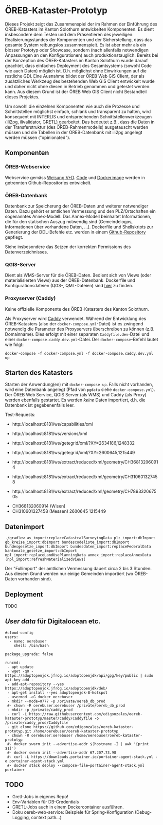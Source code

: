 # ÖREB-Kataster-Prototyp
Dieses Projekt zeigt das Zusammenspiel der im Rahmen der Einführung des ÖREB-Katasters im Kanton Solothurn entwickelten Komponenten. Es dient insbesondere dem Testen und dem Präsentieren des jeweiligen Realisierungsstandes der Komponenten und der Sicherstellung, dass das gesamte System reibungslos zusammenspielt. Es ist aber mehr als ein blosser Prototyp oder Showcase, sondern (nach allenfalls notwendigen Anpassungen an den Konfigurationen) auch produktionstauglich. Bereits bei der Konzeption des ÖREB-Katasters im Kanton Solothurn wurde darauf geachtet, dass einfaches Deployment des Gesamtsystems (sowohl Code wie auch Daten) möglich ist. D.h. möglichst ohne Einwirkungen auf die restliche GDI. Eine Ausnahme bildet der ÖREB Web GIS Client, der als zusätzliches Werkzeug des bestehenden Web GIS Client entwickelt wurde und daher nicht ohne diesen in Betrieb genommen und getestet werden kann. Aus diesem Grund ist der ÖREB Web GIS Client nicht Bestandteil dieses Projektes. 

Um sowohl die einzelnen Komponenten wie auch die Prozesse und Schnittstellen möglichst einfach, schlank und transparent zu halten, wird konsequent mit INTERLIS und entsprechenden Schnittstellenwerkzeugen (ili2pg, ilivalidator, GRETL) gearbeitet. Das bedeutet z.B., dass die Daten in der Transferstruktur (des ÖREB-Rahmenmodells) ausgetauscht werden müssen und die Tabellen in der ÖREB-Datenbank mit ili2pg angelegt werden müssen ("opinionated").

## Komponenten
### ÖREB-Webservice
Webservice gemäss [Weisung V+D](https://www.cadastre.ch/content/cadastre-internet/de/manual-oereb/publication/instruction.download/cadastre-internet/de/documents/oereb-weisungen/OEREB-XML-Aufruf_de.pdf). [Code](https://github.com/claeis/oereb-web-service) und [Dockerimage](https://github.com/sogis/oereb-web-service-docker) werden in getrennten Github-Repositories entwickelt. 

### ÖREB-Datenbank
Datenbank zur Speicherung der ÖREB-Daten und weiterer notwendiger Daten. Dazu gehört er amtlichen Vermessung und den PLZ/Ortschaften ein sogenanntes Annex-Modell. Das Annex-Modell beinhaltet Informationen, die für den statischen Auszug notwendig sind (Gemeindelogos, Informationen über vorhandene Daten, ...). Dockerfile und Shellskripts zur Generierung der DDL-Befehle etc. werden in einem [Github-Repository](https://github.com/sogis/oereb-db) gepflegt.

Siehe insbesondere das Setzen der korrekten Permissions des Datenverzeichnisses.

### QGIS-Server
Dient als WMS-Server für die ÖREB-Daten. Bedient sich von Views (oder materialisierten Views) aus der ÖREB-Datenbank. Dockerfile und Konfigurationsdateien (QGS-, QML-Dateien) sind [hier](https://github.com/sogis/oereb-wms) zu finden.

### Proxyserver (Caddy)
Keine offizielle Komponente des ÖREB-Katasters des Kanton Solothurn. 

Als Proxyserver wird [Caddy](https://caddyserver.com/) verwendet. Während der Entwicklung des ÖREB-Katasters (also der `docker-compose.yml`-Datei) ist es zwingend notwendig die Parameter des Proxyservers überschreiben zu können (z.B. Domainname). Dies erfolgt mit einer separaten `Caddyfile.dev`-Datei und einer `docker-compose.caddy.dev.yml`-Datei. Der `docker-compose`-Befehl lautet wie folgt:

```
docker-compose -f docker-compose.yml -f docker-compose.caddy.dev.yml up
```

## Starten des Katasters
Starten der Anwendung(en) mit `docker-compose up`. Falls nicht vorhanden, wird eine Datenbank angelegt (Pfad von `pgdata` siehe `docker-compose.yml`). Der ÖREB Web Service, QGIS Server (als WMS) und Caddy (als Proxy) werden ebenfalls gestartet. Es werden _keine_ Daten importiert, d.h. die Datenbank ist gegebenenfalls leer. 

Test-Requests:
- http://localhost:8181/ws/capabilities/xml
- http://localhost:8181/ws/versions/xml

- http://localhost:8181/ws/getegrid/xml/?XY=2634186,1248332 
- http://localhost:8181/ws/getegrid/xml/?XY=2600645,1215449 
- http://localhost:8181/ws/extract/reduced/xml/geometry/CH368132060914
- http://localhost:8181/ws/extract/reduced/xml/geometry/CH310601327458
- http://localhost:8181/ws/extract/reduced/xml/geometry/CH789332067505

* CH368132060914 (Wisen)  
* CH310601327458 (Messen) 2600645 1215449

## Datenimport

```
./gradlew av_import:replaceCadastralSurveyingData plz_import:dbImport gb_kreise_import:dbImport bundescodeliste_import:dbImport bundesgesetze_import:dbImport bundesdaten_import:replaceFederalData kantonale_gesetze_import:dbImport npl_import:replaceLandUsePlanningData annex_import:replaceAnnexData (npl_import:refreshMaterializedViews) 
```

Der "Fullimport" der amtlichen Vermessung dauert circa 2 bis 3 Stunden. Aus diesem Grund werden nur einige Gemeinden importiert (wo ÖREB-Daten vorhanden sind).

## Deployment
TODO


## _User data_ für Digitalocean etc.
```
#cloud-config
users:
  - name: oerebuser
    shell: /bin/bash

package_upgrade: false

runcmd:
 - apt update
 - wget -qO - https://adoptopenjdk.jfrog.io/adoptopenjdk/api/gpg/key/public | sudo apt-key add -
 - add-apt-repository --yes https://adoptopenjdk.jfrog.io/adoptopenjdk/deb/
 - apt-get install --yes adoptopenjdk-8-hotspot
 - usermod -aG docker oerebuser 
 - mkdir --mode=0777 -p /private/oereb_db_prod
 #- chown -R oerebuser:oerebuser /private/oereb_db_prod
 - mkdir -p /private/caddy_prod
 - curl -L https://raw.githubusercontent.com/edigonzales/oereb-kataster-prototyp/master/caddy/Caddyfile -o /private/caddy_prod/Caddyfile
 - git clone https://github.com/edigonzales/oereb-kataster-prototyp.git /home/oerebuser/oereb-kataster-prototyp
 - chown -R oerebuser:oerebuser /home/oerebuser/oereb-kataster-prototyp
 #- docker swarm init --advertise-addr $(hostname -I | awk '{print $1}')
 #- docker swarm init --advertise-addr 67.207.73.98
 #- curl -L https://downloads.portainer.io/portainer-agent-stack.yml -o portainer-agent-stack.yml
 #- docker stack deploy --compose-file=portainer-agent-stack.yml portainer 
```

## TODO
- Gretl-Jobs in eigenes Repo!
- Env-Variablen für DB-Credentials
- GRETL-Jobs auch in einem Dockercontainer ausführen.
- Doku oereb-web-service: Beispiele für Spring-Konfiguration (Debug-Logging, context path...)